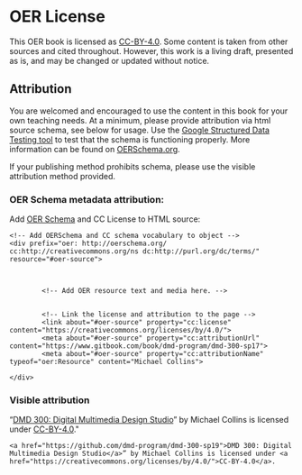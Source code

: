 # OER License

This OER book is licensed as [CC-BY-4.0](https://creativecommons.org/licenses/by/4.0/). Some content is taken from other sources and cited throughout. However, this work is a living draft, presented as is, and may be changed or updated without notice.

## Attribution

You are welcomed and encouraged to use the content in this book for your own teaching needs.  At a minimum, please provide attribution via html source schema, see below for usage. Use the [Google Structured Data Testing tool](https://search.google.com/structured-data/testing-tool/u/0/) to test that the schema is functioning properly. More information can be found on [OERSchema.org](http://oerschema.org).

If your publishing method prohibits schema, please use the visible attribution method provided.

### OER Schema metadata attribution:

Add [OER Schema](http://oerschema.org) and CC License to HTML source:

```
<!-- Add OERSchema and CC schema vocabulary to object -->
<div prefix="oer: http://oerschema.org/ cc:http://creativecommons.org/ns dc:http://purl.org/dc/terms/" resource="#oer-source">



        <!-- Add OER resource text and media here. -->


        <!-- Link the license and attribution to the page -->
        <link about="#oer-source" property="cc:license" content="https://creativecommons.org/licenses/by/4.0/">
        <meta about="#oer-source" property="cc:attributionUrl" content="https://www.gitbook.com/book/dmd-program/dmd-300-sp17">
        <meta about="#oer-source" property="cc:attributionName" typeof="oer:Resource" content="Michael Collins">

</div>
```

### Visible attribution

“[DMD 300: Digital Multimedia Design Studio](https://www.gitbook.com/book/dmd-program/dmd-300-sp19/details)” by Michael Collins is licensed under [CC-BY-4.0](https://creativecommons.org/licenses/by/4.0/)."

`<a href="https://github.com/dmd-program/dmd-300-sp19">DMD 300: Digital Multimedia Design Studio</a>” by Michael Collins is licensed under <a href="https://creativecommons.org/licenses/by/4.0/">CC-BY-4.0</a>.`

